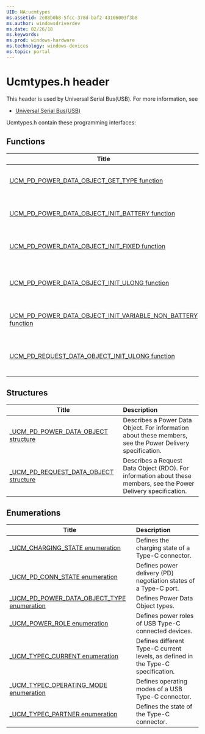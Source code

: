 ```yaml
---
UID: NA:ucmtypes
ms.assetid: 2e88b0b8-5fcc-378d-baf2-43106003f3b8
ms.author: windowsdriverdev
ms.date: 02/26/18
ms.keywords: 
ms.prod: windows-hardware
ms.technology: windows-devices
ms.topic: portal
---
```


# Ucmtypes.h header



This header is used by Universal Serial Bus(USB). For more information, see
- [Universal Serial Bus(USB)](../_usbref/index.md)

Ucmtypes.h contain these programming interfaces:


## Functions

| Title   | Description   |
| ---- |:---- |
| [UCM_PD_POWER_DATA_OBJECT_GET_TYPE function](nf-ucmtypes-ucm_pd_power_data_object_get_type.md) | Retrieves the type of Power Data Object from the UCM_PD_POWER_DATA_OBJECT structure. |
| [UCM_PD_POWER_DATA_OBJECT_INIT_BATTERY function](nf-ucmtypes-ucm_pd_power_data_object_init_battery.md) | Initializes a UCM_PD_POWER_DATA_OBJECT structure as a Battery Supply type Power Data Object. |
| [UCM_PD_POWER_DATA_OBJECT_INIT_FIXED function](nf-ucmtypes-ucm_pd_power_data_object_init_fixed.md) | Initializes a to the UCM_PD_POWER_DATA_OBJECT for a Fixed Supply type Power Data Object. |
| [UCM_PD_POWER_DATA_OBJECT_INIT_ULONG function](nf-ucmtypes-ucm_pd_power_data_object_init_ulong.md) | Initializes a UCM_PD_POWER_DATA_OBJECT structure by interpreting Power Data Object values and sets each field correctly. |
| [UCM_PD_POWER_DATA_OBJECT_INIT_VARIABLE_NON_BATTERY function](nf-ucmtypes-ucm_pd_power_data_object_init_variable_non_battery.md) | Initializes a UCM_PD_POWER_DATA_OBJECT structure as a Variable Supply Non Battery type Power Data Object. |
| [UCM_PD_REQUEST_DATA_OBJECT_INIT_ULONG function](nf-ucmtypes-ucm_pd_request_data_object_init_ulong.md) | Initializes a UCM_PD_REQUEST_DATA_OBJECT structure by interpreting Request Data Object values and sets each field correctly. |

## Structures

| Title   | Description   |
| ---- |:---- |
| [_UCM_PD_POWER_DATA_OBJECT structure](ns-ucmtypes-_ucm_pd_power_data_object.md) | Describes a Power Data Object. For information about these members, see the Power Delivery specification. |
| [_UCM_PD_REQUEST_DATA_OBJECT structure](ns-ucmtypes-_ucm_pd_request_data_object.md) | Describes a Request Data Object (RDO). For information about these members, see the Power Delivery specification. |

## Enumerations

| Title   | Description   |
| ---- |:---- |
| [_UCM_CHARGING_STATE enumeration](ne-ucmtypes-_ucm_charging_state.md) | Defines the charging state of a Type-C connector. |
| [_UCM_PD_CONN_STATE enumeration](ne-ucmtypes-_ucm_pd_conn_state.md) | Defines power delivery (PD) negotiation states of a Type-C port. |
| [_UCM_PD_POWER_DATA_OBJECT_TYPE enumeration](ne-ucmtypes-_ucm_pd_power_data_object_type.md) | Defines Power Data Object types. |
| [_UCM_POWER_ROLE enumeration](ne-ucmtypes-_ucm_power_role.md) | Defines power roles of USB Type-C connected devices. |
| [_UCM_TYPEC_CURRENT enumeration](ne-ucmtypes-_ucm_typec_current.md) | Defines different Type-C current levels, as defined in the Type-C specification. |
| [_UCM_TYPEC_OPERATING_MODE enumeration](ne-ucmtypes-_ucm_typec_operating_mode.md) | Defines operating modes of a USB Type-C connector. |
| [_UCM_TYPEC_PARTNER enumeration](ne-ucmtypes-_ucm_typec_partner.md) | Defines the state of the Type-C connector. |
